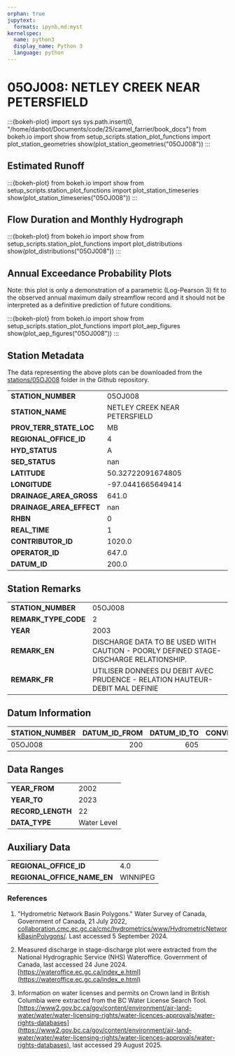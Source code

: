 ```yaml
---
orphan: true
jupytext:
  formats: ipynb,md:myst
kernelspec:
  name: python3
  display_name: Python 3
  language: python
---
```


# 05OJ008: NETLEY CREEK NEAR PETERSFIELD

:::{bokeh-plot}
import sys
sys.path.insert(0, "/home/danbot/Documents/code/25/camel_farrier/book_docs")
from bokeh.io import show
from setup_scripts.station_plot_functions import plot_station_geometries
show(plot_station_geometries("05OJ008"))
:::

## Estimated Runoff

:::{bokeh-plot}
from bokeh.io import show
from setup_scripts.station_plot_functions import plot_station_timeseries
show(plot_station_timeseries("05OJ008"))
:::

## Flow Duration and Monthly Hydrograph

:::{bokeh-plot}
from bokeh.io import show
from setup_scripts.station_plot_functions import plot_distributions
show(plot_distributions("05OJ008"))
:::

## Annual Exceedance Probability Plots

Note: this plot is only a demonstration of a parametric (Log-Pearson 3) fit to the
observed annual maximum daily streamflow record and it should not be interpreted as a
definitive prediction of future conditions.

:::{bokeh-plot}
from bokeh.io import show
from setup_scripts.station_plot_functions import plot_aep_figures
show(plot_aep_figures("05OJ008"))
:::

## Station Metadata

The data representing the above plots can be downloaded from the [stations/05OJ008](https://dankovacek.github.io/camel_farrier/stations/05OJ008) folder in the Github repository.

<table class="dataframe table">
<tr><td><strong>STATION_NUMBER</strong></td><td>05OJ008</td></tr>
<tr><td><strong>STATION_NAME</strong></td><td>NETLEY CREEK NEAR PETERSFIELD</td></tr>
<tr><td><strong>PROV_TERR_STATE_LOC</strong></td><td>MB</td></tr>
<tr><td><strong>REGIONAL_OFFICE_ID</strong></td><td>4</td></tr>
<tr><td><strong>HYD_STATUS</strong></td><td>A</td></tr>
<tr><td><strong>SED_STATUS</strong></td><td>nan</td></tr>
<tr><td><strong>LATITUDE</strong></td><td>50.32722091674805</td></tr>
<tr><td><strong>LONGITUDE</strong></td><td>-97.0441665649414</td></tr>
<tr><td><strong>DRAINAGE_AREA_GROSS</strong></td><td>641.0</td></tr>
<tr><td><strong>DRAINAGE_AREA_EFFECT</strong></td><td>nan</td></tr>
<tr><td><strong>RHBN</strong></td><td>0</td></tr>
<tr><td><strong>REAL_TIME</strong></td><td>1</td></tr>
<tr><td><strong>CONTRIBUTOR_ID</strong></td><td>1020.0</td></tr>
<tr><td><strong>OPERATOR_ID</strong></td><td>647.0</td></tr>
<tr><td><strong>DATUM_ID</strong></td><td>200.0</td></tr>
</table>

## Station Remarks

<table class="dataframe table">
<tr><td><strong>STATION_NUMBER</strong></td><td>05OJ008</td></tr>
<tr><td><strong>REMARK_TYPE_CODE</strong></td><td>2</td></tr>
<tr><td><strong>YEAR</strong></td><td>2003</td></tr>
<tr><td><strong>REMARK_EN</strong></td><td>DISCHARGE DATA TO BE USED WITH CAUTION - POORLY DEFINED STAGE-DISCHARGE RELATIONSHIP. </td></tr>
<tr><td><strong>REMARK_FR</strong></td><td>UTILISER DONNEES DU DEBIT AVEC PRUDENCE  - RELATION HAUTEUR-DEBIT MAL DEFINIE</td></tr>
</table>

## Datum Information

| STATION_NUMBER   |   DATUM_ID_FROM |   DATUM_ID_TO |   CONVERSION_FACTOR |
|:-----------------|----------------:|--------------:|--------------------:|
| 05OJ008          |             200 |           605 |              -0.436 |

## Data Ranges

<table class="dataframe table">
<tr><td><strong>YEAR_FROM</strong></td><td>2002</td></tr>
<tr><td><strong>YEAR_TO</strong></td><td>2023</td></tr>
<tr><td><strong>RECORD_LENGTH</strong></td><td>22</td></tr>
<tr><td><strong>DATA_TYPE</strong></td><td>Water Level</td></tr>
</table>

## Auxiliary Data

<table class="dataframe table">
<tr><td><strong>REGIONAL_OFFICE_ID</strong></td><td>4.0</td></tr>
<tr><td><strong>REGIONAL_OFFICE_NAME_EN</strong></td><td>WINNIPEG</td></tr>
</table>

### References

1. "Hydrometric Network Basin Polygons." Water Survey of Canada, Government of Canada, 21 July 2022, [collaboration.cmc.ec.gc.ca/cmc/hydrometrics/www/HydrometricNetworkBasinPolygons/](collaboration.cmc.ec.gc.ca/cmc/hydrometrics/www/HydrometricNetworkBasinPolygons/).
Last accessed 5 September 2024.

2. Measured discharge in stage-discharge plot were extracted from the National Hydrographic Service (NHS) Wateroffice. Government of Canada, last accessed 24 June 2024. [https://wateroffice.ec.gc.ca/index_e.html](https://wateroffice.ec.gc.ca/index_e.html)

3. Information on water licenses and permits on Crown land in British Columbia were extracted from the BC Water License Search Tool. [https://www2.gov.bc.ca/gov/content/environment/air-land-water/water/water-licensing-rights/water-licences-approvals/water-rights-databases](https://www2.gov.bc.ca/gov/content/environment/air-land-water/water/water-licensing-rights/water-licences-approvals/water-rights-databases), last accessed 29 August 2025.
